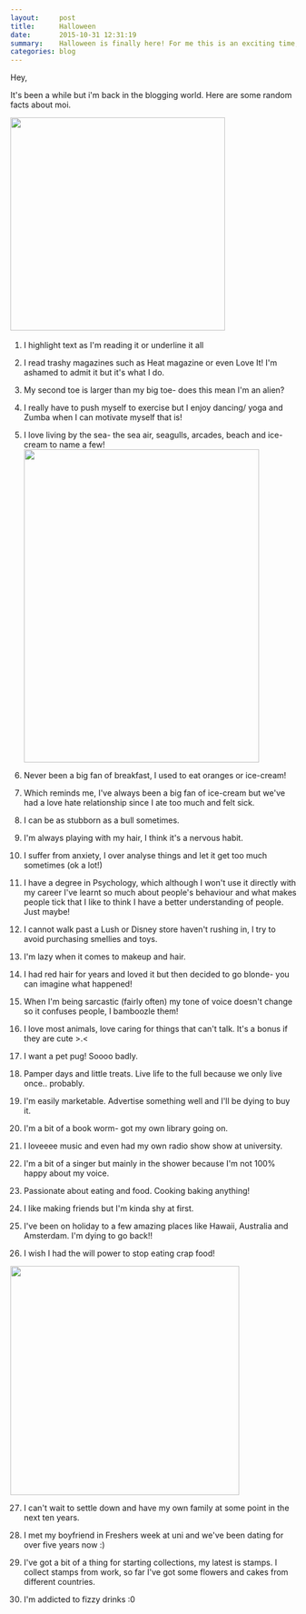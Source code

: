 ```yaml
---
layout:     post
title:      Halloween
date:       2015-10-31 12:31:19
summary:    Halloween is finally here! For me this is an exciting time, being the day before my Birthday!!
categories: blog
---
```


Hey,

It's been a while but i'm back in the blogging world. Here are some random facts about moi.

<img class=" aligncenter" src="http://chantymarie.com/wp-content/uploads/2015/05/IMG_4133.jpg" alt="" width="378" height="375" /> 

1) I highlight text as I'm reading it or underline it all

2) I read trashy magazines such as Heat magazine or even Love It! I'm ashamed to admit it but it's what I do.

3) My second toe is larger than my big toe- does this mean I'm an alien?

4) I really have to push myself to exercise but I enjoy dancing/ yoga and Zumba when I can motivate myself that is!

5) I love living by the sea- the sea air, seagulls, arcades, beach and ice-cream to name a few! <a href="http://chantymarie.com/wp-content/uploads/2015/05/IMG_2798.jpg"><img class=" aligncenter" src="http://chantymarie.com/wp-content/uploads/2015/05/IMG_2798.jpg" alt="" width="414" height="551" /></a>

6) Never been a big fan of breakfast, I used to eat oranges or ice-cream!

7) Which reminds me, I've always been a big fan of ice-cream but we've had a love hate relationship since I ate too much and felt sick.

8) I can be as stubborn as a bull sometimes.

9) I'm always playing with my hair, I think it's a nervous habit.

10) I suffer from anxiety, I over analyse things and let it get too much sometimes (ok a lot!)

11) I have a degree in Psychology, which although I won't use it directly with my career I've learnt so much about people's behaviour and what makes people tick that I like to think I have a better understanding of people. Just maybe!

12) I cannot walk past a Lush or Disney store haven't rushing in, I try to avoid purchasing smellies and toys.

13) I'm lazy when it comes to makeup and hair.

14) I had red hair for years and loved it but then decided to go blonde- you can imagine what happened!

15) When I'm being sarcastic (fairly often) my tone of voice doesn't change so it confuses people, I bamboozle them!

16) I love most animals, love caring for things that can't talk. It's a bonus if they are cute &gt;.&lt;

17) I want a pet pug! Soooo badly.

18) Pamper days and little treats. Live life to the full because we only live once.. probably.

19) I'm easily marketable. Advertise something well and I'll be dying to buy it.

20) I'm a bit of a book worm- got my own library going on.

21) I loveeee music and even had my own radio show show at university.

22) I'm a bit of a singer but mainly in the shower because I'm not 100% happy about my voice.

23) Passionate about eating and food. Cooking baking anything!

24) I like making friends but I'm kinda shy at first.

25) I've been on holiday to a few amazing places like Hawaii, Australia and Amsterdam. I'm dying to go back!!

26) I wish I had the will power to stop eating crap food!

<img class=" aligncenter" src="http://chantymarie.com/wp-content/uploads/2015/05/IMG_3786.jpg" alt="" width="403" height="403" />

27) I can't wait to settle down and have my own family at some point in the next ten years.

28) I met my boyfriend in Freshers week at uni and we've been dating for over five years now :)

29) I've got a bit of a thing for starting collections, my latest is stamps. I collect stamps from work, so far I've got some flowers and cakes from different countries.

30) I'm addicted to fizzy drinks :0
